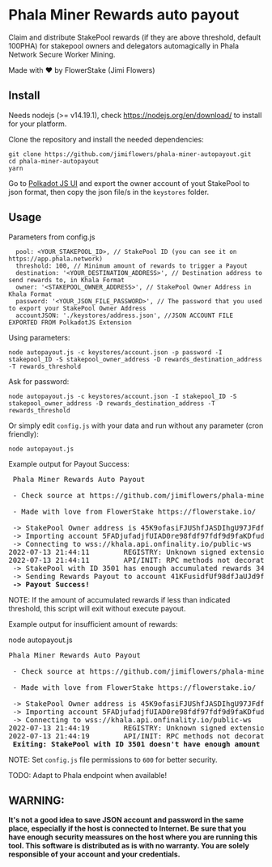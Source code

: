 # Phala Miner Rewards auto payout

Claim and distribute StakePool rewards (if they are above threshold, default 100PHA) for stakepool owners and delegators automagically in Phala Network Secure Worker Mining.

Made with ❤️  by FlowerStake (Jimi Flowers)

## Install

Needs nodejs (>= v14.19.1), check https://nodejs.org/en/download/ to install for your platform.

Clone the repository and install the needed dependencies:

```
git clone https://github.com/jimiflowers/phala-miner-autopayout.git
cd phala-miner-autopayout
yarn
```

Go to [Polkadot JS UI](https://polkadot.js.org/apps/#/accounts) and export the owner account of yout StakePool to json format, then copy the json file/s in the `keystores` folder.

## Usage

Parameters from config.js
```
  pool: <YOUR_STAKEPOOL_ID>, // StakePool ID (you can see it on https://app.phala.network)
  threshold: 100, // Minimum amount of rewards to trigger a Payout
  destination: '<YOUR_DESTINATION_ADDRESS>', // Destination address to send rewards to, in Khala Format
  owner: '<STAKEPOOL_OWNER_ADDRESS>', // StakePool Owner Address in Khala Format
  password: '<YOUR_JSON_FILE_PASSWORD>', // The password that you used to export your StakePool Owner Address 
  accountJSON: './keystores/address.json', //JSON ACCOUNT FILE EXPORTED FROM PolkadotJS Extension
```

Using parameters:

```
node autopayout.js -c keystores/account.json -p password -I stakepool_ID -S stakepool_owner_address -D rewards_destination_address -T rewards_threshold
```

Ask for password:

```
node autopayout.js -c keystores/account.json -I stakepool_ID -S stakepool_owner_address -D rewards_destination_address -T rewards_threshold
```

Or simply edit `config.js` with your data and run without any parameter (cron friendly):

```
node autopayout.js
```
Example output for Payout Success:

<pre>
 Phala Miner Rewards Auto Payout 

 - Check source at https://github.com/jimiflowers/phala-miner-autopayout

 - Made with love from FlowerStake https://flowerstake.io/

 -> StakePool Owner address is 45K9ofasiFJUShfJASDIhgU97JFdf9DF7s9dfsd8
 -> Importing account 5FADjufadjfUIAD0re98fdf97fdf9d9faKDfud9of
 -> Connecting to wss://khala.api.onfinality.io/public-ws
2022-07-13 21:44:11        REGISTRY: Unknown signed extensions CheckMqSequence found, treating them as no-effect
2022-07-13 21:44:11        API/INIT: RPC methods not decorated: pha_getMqNextSequence, pha_getStorageChanges, pha_getStorageChangesAt
 -> StakePool with ID 3501 has enough accumulated rewards 345.68 PHA
 -> Sending Rewards Payout to account 41KFusidfUf98dfJaUJd9fdKfd7hgU97JFdf9DF7s9dfsd8
 <b>-> Payout Success!</b>
</pre>

NOTE: If the amount of accumulated rewards if less than indicated threshold, this script will exit without execute payout.

Example output for insufficient amount of rewards:

node autopayout.js

<pre>
Phala Miner Rewards Auto Payout 

 - Check source at https://github.com/jimiflowers/phala-miner-autopayout

 - Made with love from FlowerStake https://flowerstake.io/

 -> StakePool Owner address is 45K9ofasiFJUShfJASDIhgU97JFdf9DF7s9dfsd8
 -> Importing account 5FADjufadjfUIAD0re98fdf97fdf9d9faKDfud9of
 -> Connecting to wss://khala.api.onfinality.io/public-ws
2022-07-13 21:44:19        REGISTRY: Unknown signed extensions CheckMqSequence found, treating them as no-effect
2022-07-13 21:44:19        API/INIT: RPC methods not decorated: pha_getMqNextSequence, pha_getStorageChanges, pha_getStorageChangesAt
 <b>Exiting: StakePool with ID 3501 doesn't have enough amount of rewards to trigger payout (23.74 PHA)</b>
</pre>

NOTE: Set `config.js` file permissions to `600` for better security.

TODO: Adapt to Phala endpoint when available!

## WARNING: 
**It's not a good idea to save JSON account and password in the same place, especially if the host is connected to Internet. Be
sure that you have enough security meassures on the host where you are running this tool. This software is distributed as is with 
no warranty. You are solely responsible of your account and your credentials.**
